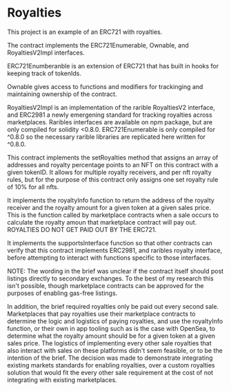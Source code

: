 # Royalties
This project is an example of an ERC721 with royalties.

The contract implements the ERC721Enumerable, Ownable, and RoyaltiesV2Impl interfaces.

ERC721Enumberanble is an extension of ERC721 that has built in hooks for keeping track of tokenIds.

Ownable gives access to functions and modifiers for trackinging and maintaining ownership of the contract.

RoyaltiesV2Impl is an implementation of the rarible RoyaltiesV2 interface, and ERC2981 a newly emergening standard for tracking royalties across marketplaces. Raribles interfaces are available on npm package, but are only compiled for solidity <0.8.0. ERC721Enumerable is only compiled for ^0.8.0 so the necessary rarible libraries are replicated here written for ^0.8.0.

This contract implements the setRoyalties method that assigns an array of addresses and royalty percentage points to an NFT on this contract with a given tokenID. It allows for multiple royalty receivers, and per nft royalty rules, but for the purpose of this contract only assigns one set royalty rule of 10% for all nfts.

It implements the royaltyInfo function to return the address of the royalty receiver and the royalty amount for a given token at a given sales price. This is the function called by marketplace contracts when a sale occurs to calculate the royalty amoun that marketplace contract will pay out. ROYALTIES DO NOT GET PAID OUT BY THE ERC721. 

It implements the supportsInterface function so that other contracts can verify that this contract implements ERC2981, and raribles royalty interface, before attempting to interact with functions specific to those interfaces.

NOTE:
The wording in the brief was unclear if the contract itself should post listings directly to secondary exchanges. To the best of my research this isn't possible, though marketplace contracts can be approved for the purposes of enabling gas-free listings.

In addition, the brief required royalties only be paid out every second sale. Marketplaces that pay royalties use their marketplace contracts to determine the logic and logistics of paying royalties, and use the royaltyInfo function, or their own in app tooling such as is the case with OpenSea, to determine what the royalty amount should be for a given token at a given sales price. The logistics of implementing every other sale royalties that also interact with sales on these platforms didn't seem feasible, or to be the intention of the brief. The decision was made to demonstrate integrating existing markets standards for enabling royalties, over a custom royalties solution that would fit the every other sale requirement at the cost of not integrating with existing marketplaces.